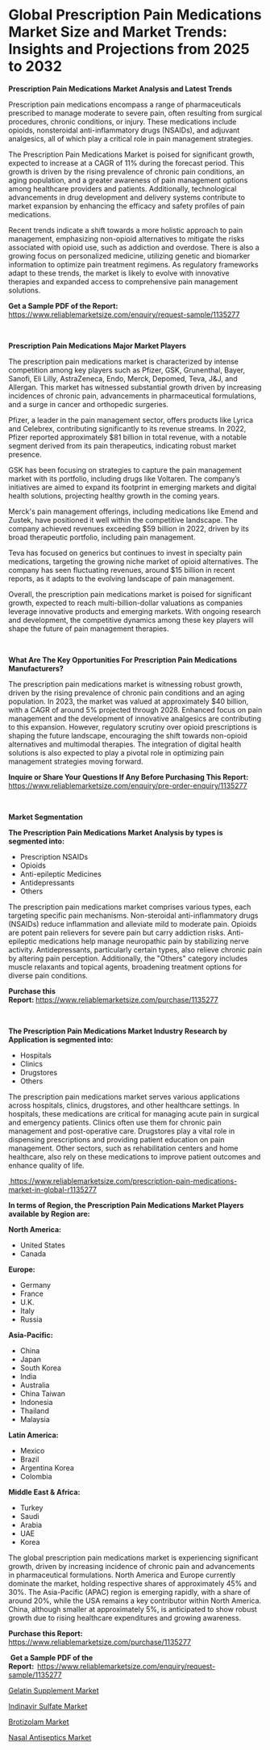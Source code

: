 <p><h1>Global Prescription Pain Medications Market Size and Market Trends: Insights and Projections from 2025 to 2032</h1></p><p><strong>Prescription Pain Medications Market Analysis and Latest Trends</strong></p>
<p><p>Prescription pain medications encompass a range of pharmaceuticals prescribed to manage moderate to severe pain, often resulting from surgical procedures, chronic conditions, or injury. These medications include opioids, nonsteroidal anti-inflammatory drugs (NSAIDs), and adjuvant analgesics, all of which play a critical role in pain management strategies.</p><p>The Prescription Pain Medications Market is poised for significant growth, expected to increase at a CAGR of 11% during the forecast period. This growth is driven by the rising prevalence of chronic pain conditions, an aging population, and a greater awareness of pain management options among healthcare providers and patients. Additionally, technological advancements in drug development and delivery systems contribute to market expansion by enhancing the efficacy and safety profiles of pain medications.</p><p>Recent trends indicate a shift towards a more holistic approach to pain management, emphasizing non-opioid alternatives to mitigate the risks associated with opioid use, such as addiction and overdose. There is also a growing focus on personalized medicine, utilizing genetic and biomarker information to optimize pain treatment regimens. As regulatory frameworks adapt to these trends, the market is likely to evolve with innovative therapies and expanded access to comprehensive pain management solutions.</p></p>
<p><strong>Get a Sample PDF of the Report:&nbsp;</strong> <a href="https://www.reliablemarketsize.com/enquiry/request-sample/1135277?utm_campaign=1832&utm_medium=2&utm_source=Github&utm_content=ia&utm_term=08032025&utm_id=prescription-pain-medications">https://www.reliablemarketsize.com/enquiry/request-sample/1135277</a></p>
<p>&nbsp;</p>
<p><strong>Prescription Pain Medications Major Market Players</strong></p>
<p><p>The prescription pain medications market is characterized by intense competition among key players such as Pfizer, GSK, Grunenthal, Bayer, Sanofi, Eli Lilly, AstraZeneca, Endo, Merck, Depomed, Teva, J&J, and Allergan. This market has witnessed substantial growth driven by increasing incidences of chronic pain, advancements in pharmaceutical formulations, and a surge in cancer and orthopedic surgeries.</p><p>Pfizer, a leader in the pain management sector, offers products like Lyrica and Celebrex, contributing significantly to its revenue streams. In 2022, Pfizer reported approximately $81 billion in total revenue, with a notable segment derived from its pain therapeutics, indicating robust market presence.</p><p>GSK has been focusing on strategies to capture the pain management market with its portfolio, including drugs like Voltaren. The company’s initiatives are aimed to expand its footprint in emerging markets and digital health solutions, projecting healthy growth in the coming years.</p><p>Merck's pain management offerings, including medications like Emend and Zustek, have positioned it well within the competitive landscape. The company achieved revenues exceeding $59 billion in 2022, driven by its broad therapeutic portfolio, including pain management.</p><p>Teva has focused on generics but continues to invest in specialty pain medications, targeting the growing niche market of opioid alternatives. The company has seen fluctuating revenues, around $15 billion in recent reports, as it adapts to the evolving landscape of pain management.</p><p>Overall, the prescription pain medications market is poised for significant growth, expected to reach multi-billion-dollar valuations as companies leverage innovative products and emerging markets. With ongoing research and development, the competitive dynamics among these key players will shape the future of pain management therapies.</p></p>
<p>&nbsp;</p>
<p><strong>What Are The Key Opportunities For Prescription Pain Medications Manufacturers?</strong></p>
<p><p>The prescription pain medications market is witnessing robust growth, driven by the rising prevalence of chronic pain conditions and an aging population. In 2023, the market was valued at approximately $40 billion, with a CAGR of around 5% projected through 2028. Enhanced focus on pain management and the development of innovative analgesics are contributing to this expansion. However, regulatory scrutiny over opioid prescriptions is shaping the future landscape, encouraging the shift towards non-opioid alternatives and multimodal therapies. The integration of digital health solutions is also expected to play a pivotal role in optimizing pain management strategies moving forward.</p></p>
<p><strong>Inquire or Share Your Questions If Any Before Purchasing This Report:</strong> <a href="https://www.reliablemarketsize.com/enquiry/pre-order-enquiry/1135277?utm_campaign=1832&utm_medium=2&utm_source=Github&utm_content=ia&utm_term=08032025&utm_id=prescription-pain-medications">https://www.reliablemarketsize.com/enquiry/pre-order-enquiry/1135277</a></p>
<p>&nbsp;</p>
<p><strong>Market Segmentation</strong></p>
<p><strong>The Prescription Pain Medications Market Analysis by types is segmented into:</strong></p>
<p><ul><li>Prescription NSAIDs</li><li>Opioids</li><li>Anti-epileptic Medicines</li><li>Antidepressants</li><li>Others</li></ul></p>
<p><p>The prescription pain medications market comprises various types, each targeting specific pain mechanisms. Non-steroidal anti-inflammatory drugs (NSAIDs) reduce inflammation and alleviate mild to moderate pain. Opioids are potent pain relievers for severe pain but carry addiction risks. Anti-epileptic medications help manage neuropathic pain by stabilizing nerve activity. Antidepressants, particularly certain types, also relieve chronic pain by altering pain perception. Additionally, the "Others" category includes muscle relaxants and topical agents, broadening treatment options for diverse pain conditions.</p></p>
<p><strong>Purchase this Report:&nbsp;</strong><a href="https://www.reliablemarketsize.com/purchase/1135277?utm_campaign=1832&utm_medium=2&utm_source=Github&utm_content=ia&utm_term=08032025&utm_id=prescription-pain-medications">https://www.reliablemarketsize.com/purchase/1135277</a></p>
<p>&nbsp;</p>
<p><strong>The Prescription Pain Medications Market Industry Research by Application is segmented into:</strong></p>
<p><ul><li>Hospitals</li><li>Clinics</li><li>Drugstores</li><li>Others</li></ul></p>
<p><p>The prescription pain medications market serves various applications across hospitals, clinics, drugstores, and other healthcare settings. In hospitals, these medications are critical for managing acute pain in surgical and emergency patients. Clinics often use them for chronic pain management and post-operative care. Drugstores play a vital role in dispensing prescriptions and providing patient education on pain management. Other sectors, such as rehabilitation centers and home healthcare, also rely on these medications to improve patient outcomes and enhance quality of life.</p></p>
<p><a href="https://www.reliablemarketsize.com/prescription-pain-medications-market-in-global-r1135277?utm_campaign=1832&utm_medium=2&utm_source=Github&utm_content=ia&utm_term=08032025&utm_id=prescription-pain-medications">&nbsp;https://www.reliablemarketsize.com/prescription-pain-medications-market-in-global-r1135277</a></p>
<p><strong>In terms of Region, the Prescription Pain Medications Market Players available by Region are:</strong></p>
<p>
    <p> <strong> North America: </strong>
        <ul>
            <li>United States</li>
            <li>Canada</li>
        </ul>
        </p> 
    <p> <strong> Europe: </strong>
        <ul>
            <li>Germany</li>
            <li>France</li>
            <li>U.K.</li>
            <li>Italy</li>
            <li>Russia</li>
        </ul>
        </p> 
    <p> <strong> Asia-Pacific: </strong>
        <ul>
            <li>China</li>
            <li>Japan</li>
            <li>South Korea</li>
            <li>India</li>
            <li>Australia</li>
            <li>China Taiwan</li>
            <li>Indonesia</li>
            <li>Thailand</li>
            <li>Malaysia</li>
        </ul>
        </p> 
    <p> <strong> Latin America: </strong>
        <ul>
            <li>Mexico</li>
            <li>Brazil</li>
            <li>Argentina Korea</li>
            <li>Colombia</li>
        </ul>
        </p> 
    <p> <strong> Middle East & Africa: </strong>
        <ul>
            <li>Turkey</li>
            <li>Saudi</li>
            <li>Arabia</li>
            <li>UAE</li>
            <li>Korea</li>
        </ul>
    </p>
    </p>
<p><p>The global prescription pain medications market is experiencing significant growth, driven by increasing incidence of chronic pain and advancements in pharmaceutical formulations. North America and Europe currently dominate the market, holding respective shares of approximately 45% and 30%. The Asia-Pacific (APAC) region is emerging rapidly, with a share of around 20%, while the USA remains a key contributor within North America. China, although smaller at approximately 5%, is anticipated to show robust growth due to rising healthcare expenditures and growing awareness.</p></p>
<p><strong>Purchase this Report: </strong><a href="https://www.reliablemarketsize.com/purchase/1135277?utm_campaign=1832&utm_medium=2&utm_source=Github&utm_content=ia&utm_term=08032025&utm_id=prescription-pain-medications">https://www.reliablemarketsize.com/purchase/1135277</a></p>
<p>&nbsp;<strong>Get a Sample PDF of the Report:&nbsp;&nbsp;</strong><a href="https://www.reliablemarketsize.com/enquiry/request-sample/1135277?utm_campaign=1832&utm_medium=2&utm_source=Github&utm_content=ia&utm_term=08032025&utm_id=prescription-pain-medications">https://www.reliablemarketsize.com/enquiry/request-sample/1135277</a></p>
<p><strong></strong></p>
<p><p><a href="https://github.com/AKSHATREPORTPRIME/Market-Research-Report-List-7/blob/main/gelatin-supplement-market.md?utm_campaign=1832&utm_medium=2&utm_source=Github&utm_content=ia&utm_term=08032025&utm_id=prescription-pain-medications">Gelatin Supplement Market</a></p><p><a href="https://github.com/motosyuliq/Market-Research-Report-List-1/blob/main/indinavir-sulfate-market.md?utm_campaign=1832&utm_medium=2&utm_source=Github&utm_content=ia&utm_term=08032025&utm_id=prescription-pain-medications">Indinavir Sulfate Market</a></p><p><a href="https://github.com/lotoahshaiek/Market-Research-Report-List-1/blob/main/brotizolam-market.md?utm_campaign=1832&utm_medium=2&utm_source=Github&utm_content=ia&utm_term=08032025&utm_id=prescription-pain-medications">Brotizolam Market</a></p><p><a href="https://github.com/nsmifidget3/Market-Research-Report-List-1/blob/main/nasal-antiseptics-market.md?utm_campaign=1832&utm_medium=2&utm_source=Github&utm_content=ia&utm_term=08032025&utm_id=prescription-pain-medications">Nasal Antiseptics Market</a></p></p>